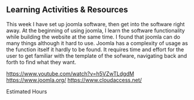 ## Learning Activities & Resources

This week I have set up joomla software, then get into the software right away. At the beginning of using joomla, I learn the software functionality while building the website at the same time. I found that joomla can do many things although it hard to use. Joomla has a complexity of usage as the function itself it hardly to be found. It requires time and effort for the user to get familiar with the template of the sofware, navigating back and forth to find what they want.  

https://www.youtube.com/watch?v=h5VZwTLdgdM
https://www.joomla.org/
https://www.cloudaccess.net/

Estimated Hours
